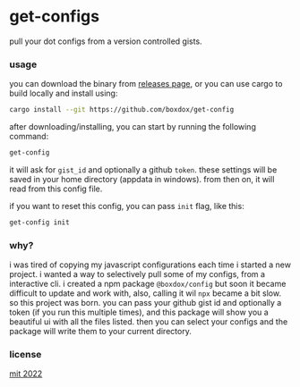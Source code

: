 # get-configs
pull your dot configs from a version controlled gists.

### usage
you can download the binary from [releases page](https://github.com/boxdox/get-config/releases), or you can use cargo to build locally and install using:
```sh
cargo install --git https://github.com/boxdox/get-config
```

after downloading/installing, you can start by running the following command:
```sh
get-config
```
it will ask for `gist_id` and optionally a github `token`. these settings will be saved in your home directory (appdata in windows). from then on, it will read from this config file.

if you want to reset this config, you can pass `init` flag, like this:
```sh
get-config init
```

### why?
i was tired of copying my javascript configurations each time i started a new project.
i wanted a way to selectively pull some of my configs, from a interactive cli.
i created a npm package `@boxdox/config` but soon it became difficult to update and work with, also, calling it wil `npx` became a bit slow.
so this project was born. you can pass your github gist id and optionally a token (if you run this multiple times), and this package will show you a beautiful ui with all the files listed. then you can select your configs and the package will write them to your current directory.

### license
[mit 2022](https://boxdox.mit-license.org/)